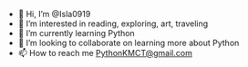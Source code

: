 - 👋 Hi, I’m @Isla0919
- 👀 I’m interested in reading, exploring, art, traveling 
- 🌱 I’m currently learning Python
- 💞️ I’m looking to collaborate on learning more about Python
- 📫 How to reach me PythonKMCT@gmail.com

<!---
Isla0919/Isla0919 is a ✨ special ✨ repository because its `README.md` (this file) appears on your GitHub profile.
You can click the Preview link to take a look at your changes.
--->
